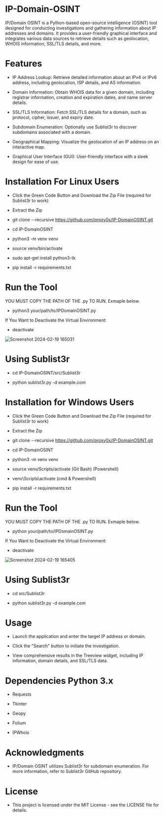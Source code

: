 
# IP-Domain-OSINT

IP/Domain OSINT is a Python-based open-source intelligence (OSINT) tool designed for conducting investigations and gathering information about IP addresses and domains. It provides a user-friendly graphical interface and integrates various data sources to retrieve details such as geolocation, WHOIS information, SSL/TLS details, and more.

# Features

- IP Address Lookup: Retrieve detailed information about an IPv4 or IPv6 address, including geolocation, ISP details, and AS information.

- Domain Information: Obtain WHOIS data for a given domain, including registrar information, creation and expiration dates, and name server details.

- SSL/TLS Information: Fetch SSL/TLS details for a domain, such as protocol, cipher, issuer, and expiry date.

- Subdomain Enumeration: Optionally use Sublist3r to discover subdomains associated with a domain.

- Geographical Mapping: Visualize the geolocation of an IP address on an interactive map.

- Graphical User Interface (GUI): User-friendly interface with a sleek design for ease of use.

# Installation For Linux Users

- Click the Green Code Button and Download the Zip File (required for Sublist3r to work)

- Extract the Zip

- git clone --recursive https://github.com/proxy0x/IP-DomainOSINT.git

- cd IP-DomainOSINT

- python3 -m venv venv

- source venv/bin/activate

- sudo apt-get install python3-tk

- pip install -r requirements.txt

# Run the Tool

YOU MUST COPY THE PATH OF THE .py TO RUN. Exmaple below.

- python3 your/path/to/IPDomainOSINT.py

If You Want to Deactivate the Virtual Environment:

- deactivate

![Screenshot 2024-02-19 165031](https://github.com/proxy0x/IP-DomainOSINT/assets/140286530/86794df4-7dc8-459b-ab64-e8992ae7a3d7)

# Using Sublist3r

- cd IP-DomainOSINT/src/Sublist3r

- python sublist3r.py -d example.com

# Installation for Windows Users 

- Click the Green Code Button and Download the Zip File (required for Sublist3r to work)

- Extract the Zip

- git clone --recursive https://github.com/proxy0x/IP-DomainOSINT.git

- cd IP-DomainOSINT

- python3 -m venv venv
  
- source venv/Scripts/activate (Git Bash) (Powershell}
- venv\Scripts\activate (cmd & Powershell)

- pip install -r requirements.txt

# Run the Tool

YOU MUST COPY THE PATH OF THE .py TO RUN. Exmaple below.

- python your/path/to/IPDomainOSINT.py

If You Want to Deactivate the Virtual Environment:

- deactivate

![Screenshot 2024-02-19 165405](https://github.com/proxy0x/IP-DomainOSINT/assets/140286530/f2d55da1-6925-466d-be03-728e02a8727d)

# Using Sublist3r

- cd src/Sublist3r

- python sublist3r.py -d example.com

# Usage 
- Launch the application and enter the target IP address or domain.

- Click the "Search" button to initiate the investigation.

- View comprehensive results in the Treeview widget, including IP information, domain details, and SSL/TLS data.

# Dependencies Python 3.x

- Requests

- Tkinter

- Geopy

- Folium

- IPWhois

# Acknowledgments 
- IP/Domain OSINT utilizes Sublist3r for subdomain enumeration. For more information, refer to Sublist3r GitHub repository.

# License 
- This project is licensed under the MIT License - see the LICENSE file for details.
